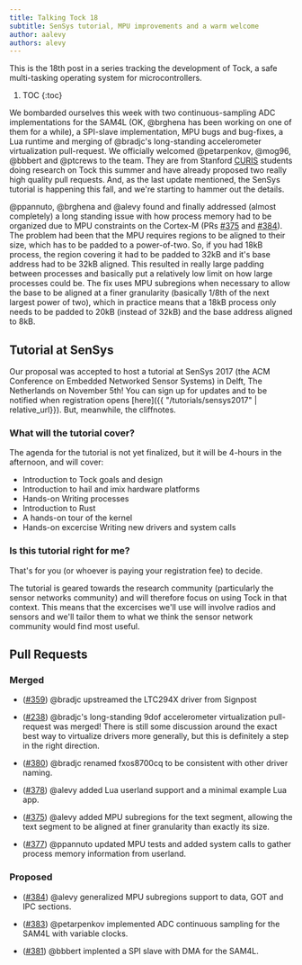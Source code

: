 ```yaml
---
title: Talking Tock 18
subtitle: SenSys tutorial, MPU improvements and a warm welcome
author: aalevy
authors: alevy
---
```


This is the 18th post in a series tracking the development of Tock, a
safe multi-tasking operating system for microcontrollers.

1. TOC
{:toc}

We bombarded ourselves this week with two continuous-sampling ADC
implementations for the SAM4L (OK, @brghena has been working on one of them for
a while), a SPI-slave implementation, MPU bugs and bug-fixes, a Lua runtime and
merging of @bradjc's long-standing accelerometer virtualization pull-request.
We officially welcomed @petarpenkov, @mog96, @bbbert and @ptcrews to the team.
They are from Stanford [CURIS](http://curis.stanford.edu/) students doing
research on Tock this summer and have already proposed two really high quality
pull requests.  And, as the last update mentioned, the SenSys tutorial is
happening this fall, and we're starting to hammer out the details.

@ppannuto, @brghena and @alevy found and finally addressed (almost completely)
a long standing issue with how process memory had to be organized due to MPU
constraints on the Cortex-M (PRs [#375] and [#384]). The problem had been that
the MPU requires regions to be aligned to their size, which has to be padded to
a power-of-two. So, if you had 18kB process, the region covering it had to be
padded to 32kB and it's base address had to be 32kB aligned. This resulted in
really large padding between processes and basically put a relatively low limit
on how large processes could be. The fix uses MPU subregions when necessary to
allow the base to be aligned at a finer granularity (basically 1/8th of the
next largest power of two), which in practice means that a 18kB process only
needs to be padded to 20kB (instead of 32kB) and the base address aligned to
8kB.


## Tutorial at SenSys

Our proposal was accepted to host a tutorial at SenSys 2017 (the ACM Conference
on Embedded Networked Sensor Systems) in Delft, The Netherlands on November
5th! You can sign up for updates and to be notified when registration opens
[here]({{ "/tutorials/sensys2017" | relative_url}}). But, meanwhile, the cliffnotes.

### What will the tutorial cover?

The agenda for the tutorial is not yet finalized, but it will be 4-hours in the
afternoon, and will cover:

  - Introduction to Tock goals and design
  - Introduction to hail and imix hardware platforms
  - Hands-on Writing processes
  - Introduction to Rust
  - A hands-on tour of the kernel
  - Hands-on excercise Writing new drivers and system calls

### Is this tutorial right for me?

That's for you (or whoever is paying your registration fee) to decide.

The tutorial is geared towards the research community (particularly the sensor
networks community) and will therefore focus on using Tock in that context.
This means that the excercises we'll use will involve radios and sensors and
we'll tailor them to what we think the sensor network community would find most
useful.

## Pull Requests

### Merged

  * ([#359]) @bradjc upstreamed the LTC294X driver from Signpost

  * ([#238]) @bradjc's long-standing 9dof accelerometer virtualization pull-request was
    merged! There is still some discussion around the exact best way to
    virtualize drivers more generally, but this is definitely a step in the
    right direction.

  * ([#380]) @bradjc renamed fxos8700cq to be consistent with other driver naming.

  * ([#378]) @alevy added Lua userland support and a minimal example Lua app.

  * ([#375]) @alevy added MPU subregions for the text segment, allowing the text segment
    to be aligned at finer granularity than exactly its size.

  * ([#377]) @ppannuto updated MPU tests and added system calls to gather process memory
    information from userland.

### Proposed

  * ([#384]) @alevy generalized MPU subregions support to data, GOT and IPC sections.

  * ([#383]) @petarpenkov implemented ADC continuous sampling for the SAM4L with
    variable clocks.

  * ([#381]) @bbbert implented a SPI slave with DMA for the SAM4L.

[#359]: https://github.com/helena-project/tock/pull/359
[#238]: https://github.com/helena-project/tock/pull/238
[#380]: https://github.com/helena-project/tock/pull/380
[#378]: https://github.com/helena-project/tock/pull/378
[#375]: https://github.com/helena-project/tock/pull/375
[#377]: https://github.com/helena-project/tock/pull/377
[#384]: https://github.com/helena-project/tock/pull/384
[#383]: https://github.com/helena-project/tock/pull/383
[#381]: https://github.com/helena-project/tock/pull/381
